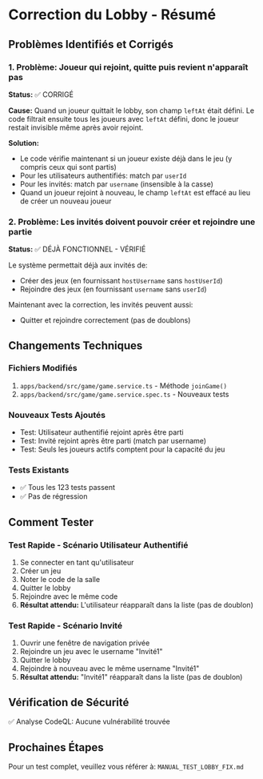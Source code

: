 # Correction du Lobby - Résumé

## Problèmes Identifiés et Corrigés

### 1. Problème: Joueur qui rejoint, quitte puis revient n'apparaît pas
**Status:** ✅ CORRIGÉ

**Cause:** Quand un joueur quittait le lobby, son champ `leftAt` était défini. Le code filtrait ensuite tous les joueurs avec `leftAt` défini, donc le joueur restait invisible même après avoir rejoint.

**Solution:** 
- Le code vérifie maintenant si un joueur existe déjà dans le jeu (y compris ceux qui sont partis)
- Pour les utilisateurs authentifiés: match par `userId`
- Pour les invités: match par `username` (insensible à la casse)
- Quand un joueur rejoint à nouveau, le champ `leftAt` est effacé au lieu de créer un nouveau joueur

### 2. Problème: Les invités doivent pouvoir créer et rejoindre une partie
**Status:** ✅ DÉJÀ FONCTIONNEL - VÉRIFIÉ

Le système permettait déjà aux invités de:
- Créer des jeux (en fournissant `hostUsername` sans `hostUserId`)
- Rejoindre des jeux (en fournissant `username` sans `userId`)

Maintenant avec la correction, les invités peuvent aussi:
- Quitter et rejoindre correctement (pas de doublons)

## Changements Techniques

### Fichiers Modifiés
1. `apps/backend/src/game/game.service.ts` - Méthode `joinGame()`
2. `apps/backend/src/game/game.service.spec.ts` - Nouveaux tests

### Nouveaux Tests Ajoutés
- Test: Utilisateur authentifié rejoint après être parti
- Test: Invité rejoint après être parti (match par username)
- Test: Seuls les joueurs actifs comptent pour la capacité du jeu

### Tests Existants
- ✅ Tous les 123 tests passent
- ✅ Pas de régression

## Comment Tester

### Test Rapide - Scénario Utilisateur Authentifié
1. Se connecter en tant qu'utilisateur
2. Créer un jeu
3. Noter le code de la salle
4. Quitter le lobby
5. Rejoindre avec le même code
6. **Résultat attendu:** L'utilisateur réapparaît dans la liste (pas de doublon)

### Test Rapide - Scénario Invité
1. Ouvrir une fenêtre de navigation privée
2. Rejoindre un jeu avec le username "Invité1"
3. Quitter le lobby
4. Rejoindre à nouveau avec le même username "Invité1"
5. **Résultat attendu:** "Invité1" réapparaît dans la liste (pas de doublon)

## Vérification de Sécurité
✅ Analyse CodeQL: Aucune vulnérabilité trouvée

## Prochaines Étapes
Pour un test complet, veuillez vous référer à: `MANUAL_TEST_LOBBY_FIX.md`
